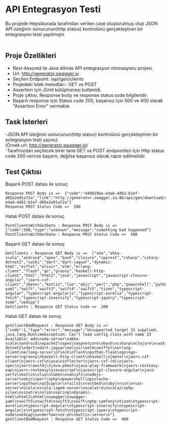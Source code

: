 # API Entegrasyon Testi #
Bu projede Hepsiburada tarafından verilen case oluşturulmuş olup JSON API isteğinin sonucunun(http status) kontrolünü gerçekleştiren bir entegrasyon testi yapılmıştır.   <br /><br />

## Proje Özellikleri
* Rest-Assured ile Java dilinde API entegrasyon otomasyonu projesi.
* Url: http://generator.swagger.io
* Seçilen Endpoint: /api/gen/clients
* Projedeki istek metodları : GET ve POST
* Assertion için JUnit kütüphanesi kullanıldı.
* Proje çıktısı, Response body ve response status code bilgileridir. 
* Başarılı response için Status code 200, başarısız için 500 ve 400 olarak "Assertion Error" vermekte.

## Task İsterleri
-JSON API isteğinin sonucunun(http status) kontrolünü gerçekleştiren bir entegrasyon testi yazınız. <br />
(Örnek url: http://generator.swagger.io)  <br />
-Tarafınızdan seçilecek birer tane GET ve POST endpointleri için Http status code 200 verirse başarılı,
değilse başarısız olarak rapor edilmelidir.

## Test Çıktısı
Başarılı POST datası ile sonuç  <br />
```
Response POST Body is =>  {"code":"d40029be-eda6-4d62-b1ef-d05e2e91a72a","link":"http://generator.swagger.io:80/api/gen/download/d40029be-eda6-4d62-b1ef-d05e2e91a72a"} 
Response POST Status Code =>  200 
```

Hatalı POST datası ile sonuç  <br />
```
PostClientsWithGetData : Response POST Body is =>  {"code":500,"type":"unknown","message":"something bad happened"}
PostClientsWithGetData : Response POST Status Code =>  500
```

Başarılı GET datası ile sonuç  <br />
```
GetClients : Response GET Body is =>  ["ada","akka-scala","android","apex","bash","clojure","cpprest","csharp","csharp-dotnet2","cwiki","dart","dart-jaguar","dynamic-html","eiffel","elixir","elm","erlang-client","flash","go","groovy","haskell-http-client","html","html2","java","javascript","javascript-closure-angular","jaxrs-cxf-client","jmeter","kotlin","lua","objc","perl","php","powershell","python","qt5cpp","r","ruby","rust","scala","scalaz","swagger","swagger-yaml","swift","swift3","swift4","swift5","tizen","typescript-angular","typescript-angularjs","typescript-aurelia","typescript-fetch","typescript-inversify","typescript-jquery","typescript-node","ue4cpp"]
GetClients : Response GET Status Code =>  200
```

Hatalı GET datası ile sonuç  <br />
```
getClientBadRequest : Response GET Body is =>  {"code":1,"type":"error","message":"Unsupported target 33 supplied. java.lang.RuntimeException: Can't load config class with name 33 Available: ada\nada-server\nakka-scala\nandroid\napache2\napex\naspnetcore\nbash\ncsharp\nclojure\ncwiki\ncpprest\ncsharp-dotnet2\ndart\ndart-jaguar\nelixir\nelm\neiffel\nerlang-client\nerlang-server\nfinch\nflash\npython-flask\ngo\ngo-server\ngroovy\nhaskell-http-client\nhaskell\njmeter\njaxrs-cxf-client\njaxrs-cxf\njava\ninflector\njaxrs-cxf-cdi\njaxrs-spec\njaxrs\nmsf4j\njava-pkmst\njava-play-framework\njaxrs-resteasy-eap\njaxrs-resteasy\njavascript\njavascript-closure-angular\njava-vertx\nkotlin\nlua\nlumen\nnancyfx\nnodejs-server\nobjc\nperl\nphp\npowershell\npistache-server\npython\nqt5cpp\nr\nrails5\nrestbed\nruby\nrust\nrust-server\nscala\nscala-lagom-server\nscalatra\nscalaz\nphp-silex\nsinatra\nslim\nspring\ndynamic-html\nhtml2\nhtml\nswagger\nswagger-yaml\nswift5\nswift4\nswift3\nswift\nphp-symfony\ntizen\ntypescript-aurelia\ntypescript-angular\ntypescript-inversify\ntypescript-angularjs\ntypescript-fetch\ntypescript-jquery\ntypescript-node\nue4cpp\nundertow\nze-ph\nkotlin-server\n"}
getClientBadRequest : Response GET Status Code =>  400
```